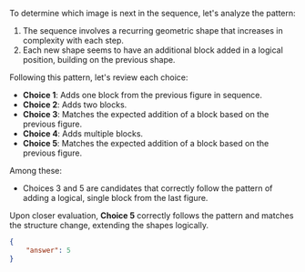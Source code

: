To determine which image is next in the sequence, let's analyze the pattern:

1. The sequence involves a recurring geometric shape that increases in complexity with each step.
2. Each new shape seems to have an additional block added in a logical position, building on the previous shape.

Following this pattern, let's review each choice:

- **Choice 1**: Adds one block from the previous figure in sequence.
- **Choice 2**: Adds two blocks.
- **Choice 3**: Matches the expected addition of a block based on the previous figure.
- **Choice 4**: Adds multiple blocks.
- **Choice 5**: Matches the expected addition of a block based on the previous figure.

Among these:

- Choices 3 and 5 are candidates that correctly follow the pattern of adding a logical, single block from the last figure.
  
Upon closer evaluation, **Choice 5** correctly follows the pattern and matches the structure change, extending the shapes logically.

```json
{
    "answer": 5
}
```